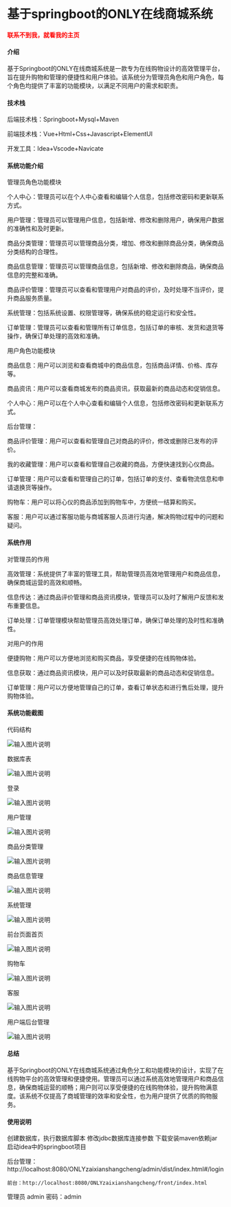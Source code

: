 # 基于springboot的ONLY在线商城系统

<h4 style='color:red'>联系不到我，就看我的主页 </h4> 
 
#### 介绍

基于Springboot的ONLY在线商城系统是一款专为在线购物设计的高效管理平台，旨在提升购物和管理的便捷性和用户体验。该系统分为管理员角色和用户角色，每个角色均提供了丰富的功能模块，以满足不同用户的需求和职责。

#### 技术栈

后端技术栈：Springboot+Mysql+Maven

前端技术栈：Vue+Html+Css+Javascript+ElementUI

开发工具：Idea+Vscode+Navicate


#### 系统功能介绍

管理员角色功能模块

个人中心：管理员可以在个人中心查看和编辑个人信息，包括修改密码和更新联系方式。

用户管理：管理员可以管理用户信息，包括新增、修改和删除用户，确保用户数据的准确性和及时更新。

商品分类管理：管理员可以管理商品分类，增加、修改和删除商品分类，确保商品分类结构的合理性。

商品信息管理：管理员可以管理商品信息，包括新增、修改和删除商品，确保商品信息的完整和准确。

商品评价管理：管理员可以查看和管理用户对商品的评价，及时处理不当评价，提升商品服务质量。

系统管理：包括系统设置、权限管理等，确保系统的稳定运行和安全性。

订单管理：管理员可以查看和管理所有订单信息，包括订单的审核、发货和退货等操作，确保订单处理的高效和准确。

用户角色功能模块

商品信息：用户可以浏览和查看商城中的商品信息，包括商品详情、价格、库存等。

商品资讯：用户可以查看商城发布的商品资讯，获取最新的商品动态和促销信息。

个人中心：用户可以在个人中心查看和编辑个人信息，包括修改密码和更新联系方式。

后台管理：

商品评价管理：用户可以查看和管理自己对商品的评价，修改或删除已发布的评价。

我的收藏管理：用户可以查看和管理自己收藏的商品，方便快速找到心仪商品。

订单管理：用户可以查看和管理自己的订单，包括订单的支付、查看物流信息和申请退换货等操作。

购物车：用户可以将心仪的商品添加到购物车中，方便统一结算和购买。

客服：用户可以通过客服功能与商城客服人员进行沟通，解决购物过程中的问题和疑问。

#### 系统作用

对管理员的作用

高效管理：系统提供了丰富的管理工具，帮助管理员高效地管理用户和商品信息，确保商城运营的高效和顺畅。

信息传达：通过商品评价管理和商品资讯模块，管理员可以及时了解用户反馈和发布重要信息。

订单处理：订单管理模块帮助管理员高效处理订单，确保订单处理的及时性和准确性。

对用户的作用

便捷购物：用户可以方便地浏览和购买商品，享受便捷的在线购物体验。

信息获取：通过商品资讯模块，用户可以及时获取最新的商品动态和促销信息。

订单管理：用户可以方便地管理自己的订单，查看订单状态和进行售后处理，提升购物体验。

#### 系统功能截图

代码结构

![输入图片说明](images/5c347d28126b15f88a025955d5d7fa7.png)

数据库表

![输入图片说明](images/ec4283d0fd26891ed01ebe3f0fff7fd.png)

登录

![输入图片说明](images/3ec3b39c02bfb979f5d53333b45e240.png)

用户管理

![输入图片说明](images/f2c783351c3505c37a908b80ef26e11.png)

商品分类管理

![输入图片说明](images/d65e2b94628d94d769579c79516a540.png)

商品信息管理

![输入图片说明](images/9d693bee31e86b9a1cb9ce1d88cf4ab.png)

系统管理

![输入图片说明](images/c9b85eff82300a460a408ece1d7b447.png)

前台页面首页

![输入图片说明](images/3d5af17ae8b5fc914b5955c6166f854.png)

购物车

![输入图片说明](images/c6330ad1525533094d352e4838348b2.png)

客服

![输入图片说明](images/0c9294a8d06c2f3d19175c93b98fce9.png)

用户端后台管理

![输入图片说明](images/be9bc0528486e88c3ce00df1c994449.png)

#### 总结

基于Springboot的ONLY在线商城系统通过角色分工和功能模块的设计，实现了在线购物平台的高效管理和便捷使用。管理员可以通过系统高效地管理用户和商品信息，确保商城运营的顺畅；用户则可以享受便捷的在线购物体验，提升购物满意度。该系统不仅提高了商城管理的效率和安全性，也为用户提供了优质的购物服务。

#### 使用说明

创建数据库，执行数据库脚本 修改jdbc数据库连接参数 下载安装maven依赖jar 启动idea中的springboot项目

 后台管理：http://localhost:8080/ONLYzaixianshangcheng/admin/dist/index.html#/login 

	前台：http://localhost:8080/ONLYzaixianshangcheng/front/index.html 

管理员  admin  密码：admin     


